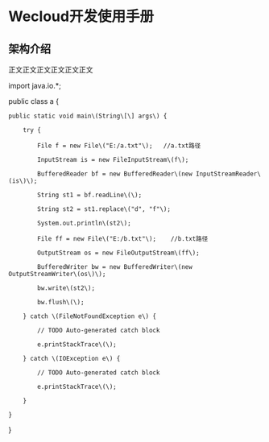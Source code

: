 # Wecloud开发使用手册

## 架构介绍

正文正文正文正文正文正文

import java.io.\*;

public class a {

	public static void main\(String\[\] args\) {

		try {

			File f = new File\("E:/a.txt"\);   //a.txt路径

			InputStream is = new FileInputStream\(f\);

			BufferedReader bf = new BufferedReader\(new InputStreamReader\(is\)\);

			String st1 = bf.readLine\(\);

			String st2 = st1.replace\("d", "f"\);

			System.out.println\(st2\);

			File ff = new File\("E:/b.txt"\);    //b.txt路径

			OutputStream os = new FileOutputStream\(ff\);

			BufferedWriter bw = new BufferedWriter\(new OutputStreamWriter\(os\)\);

			bw.write\(st2\);

			bw.flush\(\);

		} catch \(FileNotFoundException e\) {

			// TODO Auto-generated catch block

			e.printStackTrace\(\);

		} catch \(IOException e\) {

			// TODO Auto-generated catch block

			e.printStackTrace\(\);

		}

	}

}



